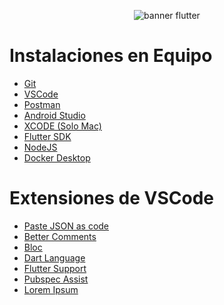<p align="center">
    <img src="https://d2ms8rpfqc4h24.cloudfront.net/What_is_Flutter_f648a606af.png" alt="banner flutter"/>
</p>

# Instalaciones en Equipo

- [Git](https://git-scm.com/downloads)
- [VSCode](https://code.visualstudio.com/download)
- [Postman](https://www.postman.com/downloads/)
- [Android Studio](https://developer.android.com/studio?gad_source=1&gclid=Cj0KCQjw6PGxBhCVARIsAIumnWa40c-9HHmIcSskEgFKVJj4Bc2QUQsCyHMmfudAN40c0ILgwTEcWUQaAgz1EALw_wcB&gclsrc=aw.ds&hl=es-419)
- [XCODE (Solo Mac)](https://apps.apple.com/es/app/xcode/id497799835?mt=12)
- [Flutter SDK](https://docs.flutter.dev/get-started/install/windows/mobile?tab=download)
- [NodeJS](https://nodejs.org/en)
- [Docker Desktop](https://www.docker.com/products/docker-desktop/)

# Extensiones de VSCode

- [Paste JSON as code](https://marketplace.visualstudio.com/items?itemName=typeguard.quicktype-vs)
- [Better Comments](https://marketplace.visualstudio.com/items?itemName=aaron-bond.better-comments)
- [Bloc](https://marketplace.visualstudio.com/items?itemName=FelixAngelov.bloc)
- [Dart Language](https://marketplace.visualstudio.com/items?itemName=Dart-Code.dart-code)
- [Flutter Support](https://marketplace.visualstudio.com/items?itemName=Dart-Code.flutter)
- [Pubspec Assist](https://marketplace.visualstudio.com/items?itemName=jeroen-meijer.pubspec-assist)
- [Lorem Ipsum](https://marketplace.visualstudio.com/items?itemName=Tyriar.lorem-ipsum)